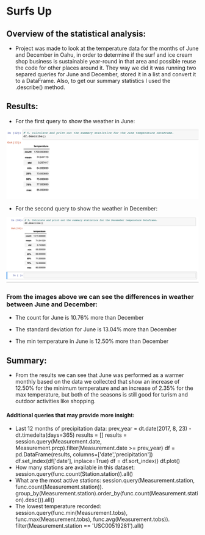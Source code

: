 # Surfs Up

## Overview of the statistical analysis:
  - Project was made to look at the temperature data for the months of June and December in Oahu, in order to determine if the surf and ice cream shop business is sustainable year-round in that area and possible reuse the code for other places around it. They way we did it was running two separed queries for June and December, stored it in a list and convert it to a DataFrame. Also, to get our summary statistics I used the .describe() method. 

## Results:
  - For the first query to show the weather in June: 

  ![This is an image](https://github.com/KandiJayana/surfs_up/blob/21319be9ff29733bfa00141ccf0b8aa46f34f397/June.png) 
  
  
  - For the second query to show the weather in December: 
  
  ![This is an image](https://github.com/KandiJayana/surfs_up/blob/21319be9ff29733bfa00141ccf0b8aa46f34f397/December.png)
  
### From the images above we can see the differences in weather between June and December:

  - The count for June is 10.76% more than December
  
  - The standard deviation for June is 13.04% more than December
  
  - The min temperature in June is 12.50% more than December

## Summary:
- From the results we can see that June was performed as a warmer monthly based on the data we collected that show an increase of  12.50% for the minimum temperature and an increase of 2.35% for the max temperature, but both of the seasons is still good for turism and outdoor activities like shopping. 

#### Additional queries that may provide more insight:
- Last 12 months of precipitation data:
prev_year = dt.date(2017, 8, 23) - dt.timedelta(days=365)
results = []
results = session.query(Measurement.date, Measurement.prcp).filter(Measurement.date >= prev_year)
df = pd.DataFrame(results, columns=['date','precipitation'])
df.set_index(df['date'], inplace=True)
df = df.sort_index()
df.plot()
- How many stations are available in this dataset:
session.query(func.count(Station.station)).all()
- What are the most active stations:
session.query(Measurement.station, func.count(Measurement.station)).\
group_by(Measurement.station).order_by(func.count(Measurement.station).desc()).all()
- The lowest temperature recorded:
session.query(func.min(Measurement.tobs), func.max(Measurement.tobs), func.avg(Measurement.tobs)).\
filter(Measurement.station == 'USC00519281').all()
